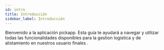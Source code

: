 ```yaml
---
id: intro
title: Introducción
sidebar_label: Introducción
---
```


Bienvenido a la aplicación pickapp. Esta guía te ayudará a navegar y utilizar todas las funcionalidades disponibles para la gestion logistica y de alistamiento  en nuestros usuario finales .